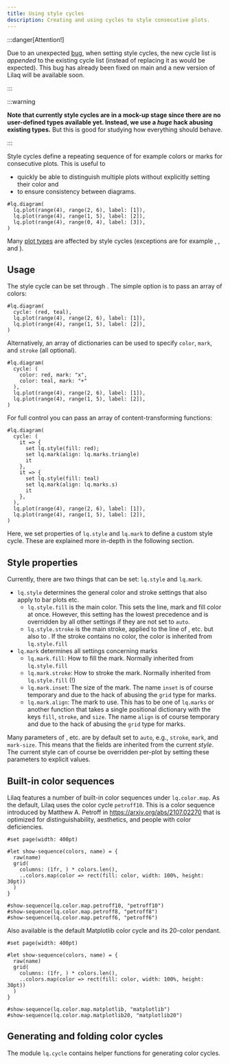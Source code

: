 ```yaml
---
title: Using style cycles
description: Creating and using cycles to style consecutive plots. 
---
```


:::danger[Attention!]

Due to an unexpected [bug](https://github.com/lilaq-project/lilaq/issues/8), when setting style cycles, the new cycle list is _appended_ to the existing cycle list (instead of replacing it as would be expected). This bug has already been fixed on main and a new version of Lilaq will be available soon. 

:::

:::warning

**Note that currently style cycles are in a mock-up stage since there are no user-defined types available yet. Instead, we use a _huge_ hack abusing existing types.** But this is good for studying how everything should behave. 

::: 


Style cycles define a repeating sequence of for example colors or marks for consecutive plots. This is useful to 
- quickly be able to distinguish multiple plots without explicitly setting their color and
- to ensure consistency between diagrams. 

```example
#lq.diagram(
  lq.plot(range(4), range(2, 6), label: [1]),
  lq.plot(range(4), range(1, 5), label: [2]),
  lq.plot(range(4), range(0, 4), label: [3]),
)
```
Many [plot types](/docs/plot-types) are affected by style cycles (exceptions are for example <Crossref target="boxplot" />, <Crossref target="colormesh" />, and <Crossref target="contour" />). 



## Usage

The style cycle can be set through <Crossref target="diagram#cycle" />. The simple option is to pass an array of colors:
```example
#lq.diagram(
  cycle: (red, teal),
  lq.plot(range(4), range(2, 6), label: [1]),
  lq.plot(range(4), range(1, 5), label: [2]),
)
```

Alternatively, an array of dictionaries can be used to specify `color`, `mark`, and `stroke` (all optional). 
```example
#lq.diagram(
  cycle: (
    color: red, mark: "x",
    color: teal, mark: "+"
  ),
  lq.plot(range(4), range(2, 6), label: [1]),
  lq.plot(range(4), range(1, 5), label: [2]),
)
```

For full control you can pass an array of content-transforming functions:
```example
#lq.diagram(
  cycle: (
    it => { 
      set lq.style(fill: red); 
      set lq.mark(align: lq.marks.triangle) 
      it 
    },
    it => { 
      set lq.style(fill: teal)
      set lq.mark(align: lq.marks.s) 
      it
    },
  ),
  lq.plot(range(4), range(2, 6), label: [1]),
  lq.plot(range(4), range(1, 5), label: [2]),
)
```
Here, we set properties of `lq.style` and `lq.mark` to define a custom style cycle. These are explained more in-depth in the following section. 



## Style properties

Currently, there are two things that can be set: `lq.style` and `lq.mark`. 
- `lq.style` determines the general color and stroke settings that also apply to bar plots etc. 
  - `lq.style.fill` is the main color. This sets the line, mark and fill color at once. However, this setting has the lowest precedence and is overridden by all other settings if they are not set to `auto`. 
  - `lq.style.stroke` is the main stroke, applied to the line of <Crossref target="plot" />, <Crossref target="stem" /> etc. but also to <Crossref target="bar" />. If the stroke contains no color, the color is inherited from `lq.style.fill`
- `lq.mark` determines all settings concerning marks
  - `lq.mark.fill`: How to fill the mark. Normally inherited from `lq.style.fill`
  - `lq.mark.stroke`: How to stroke the mark. Normally inherited from `lq.style.fill` (!)
  - `lq.mark.inset`: The size of the mark. The name `inset` is of course temporary and due to the hack of abusing the `grid` type for marks. 
  - `lq.mark.align`: The mark to use. This has to be one of `lq.marks` or another function that takes a single positional dictionary with the keys `fill`, `stroke`, and `size`. The name `align` is of course temporary and due to the hack of abusing the `grid` type for marks. 

Many parameters of <Crossref target="plot" />, <Crossref target="scatter" /> etc. are by default set to `auto`, e.g., `stroke`, `mark`, and `mark-size`. This means that the fields are inherited from the current _style_. The current style can of course be overridden per-plot by setting these parameters to explicit values. 



## Built-in color sequences

Lilaq features a number of built-in color sequences under `lq.color.map`. As the default, Lilaq uses the color cycle `petroff10`. This is a color sequence introduced by Matthew A. Petroff in https://arxiv.org/abs/2107.02270 that is optimized for distinguishability, aesthetics, and people with color deficiencies. 

```typ render
#set page(width: 400pt)

#let show-sequence(colors, name) = {
  raw(name)
  grid(
    columns: (1fr, ) * colors.len(),
    ..colors.map(color => rect(fill: color, width: 100%, height: 30pt))
  )
}

#show-sequence(lq.color.map.petroff10, "petroff10")
#show-sequence(lq.color.map.petroff8, "petroff8")
#show-sequence(lq.color.map.petroff6, "petroff6")
```

Also available is the default Matplotlib color cycle and its 20-color pendant. 
```typ render
#set page(width: 400pt)

#let show-sequence(colors, name) = {
  raw(name)
  grid(
    columns: (1fr, ) * colors.len(),
    ..colors.map(color => rect(fill: color, width: 100%, height: 30pt))
  )
}

#show-sequence(lq.color.map.matplotlib, "matplotlib")
#show-sequence(lq.color.map.matplotlib20, "matplotlib20")
```



## Generating and folding color cycles

The module `lq.cycle` contains helper functions for generating color cycles. 